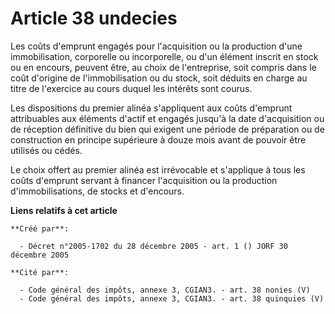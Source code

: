 # Article 38 undecies

Les coûts d'emprunt engagés pour l'acquisition ou la production d'une immobilisation, corporelle ou incorporelle, ou d'un
élément inscrit en stock ou en encours, peuvent être, au choix de l'entreprise, soit compris dans le coût d'origine de
l'immobilisation ou du stock, soit déduits en charge au titre de l'exercice au cours duquel les intérêts sont courus.

Les dispositions du premier alinéa s'appliquent aux coûts d'emprunt attribuables aux éléments d'actif et engagés jusqu'à la
date d'acquisition ou de réception définitive du bien qui exigent une période de préparation ou de construction en principe
supérieure à douze mois avant de pouvoir être utilisés ou cédés.

Le choix offert au premier alinéa est irrévocable et s'applique à tous les coûts d'emprunt servant à financer l'acquisition
ou la production d'immobilisations, de stocks et d'encours.

**Liens relatifs à cet article**

	**Créé par**:

	  - Décret n°2005-1702 du 28 décembre 2005 - art. 1 () JORF 30 décembre 2005

	**Cité par**:

	  - Code général des impôts, annexe 3, CGIAN3. - art. 38 nonies (V)
	  - Code général des impôts, annexe 3, CGIAN3. - art. 38 quinquies (V)
